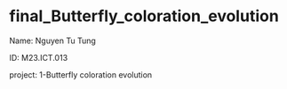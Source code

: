 # final_Butterfly_coloration_evolution

Name: Nguyen Tu Tung 

ID: M23.ICT.013

project: 1-Butterfly coloration evolution
